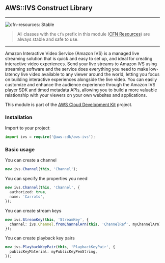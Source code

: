 ## AWS::IVS Construct Library
<!--BEGIN STABILITY BANNER-->
---

![cfn-resources: Stable](https://img.shields.io/badge/cfn--resources-stable-success.svg?style=for-the-badge)

> All classes with the `Cfn` prefix in this module ([CFN Resources](https://docs.aws.amazon.com/cdk/latest/guide/constructs.html#constructs_lib)) are always stable and safe to use.

---
<!--END STABILITY BANNER-->

Amazon Interactive Video Service (Amazon IVS) is a managed live streaming solution that is quick and easy to set up, and ideal for creating interactive video experiences. Send your live streams to Amazon IVS using streaming software and the service does everything you need to make low-latency live video available to any viewer around the world, letting you focus on building interactive experiences alongside the live video. You can easily customize and enhance the audience experience through the Amazon IVS player SDK and timed metadata APIs, allowing you to build a more valuable relationship with your viewers on your own websites and applications.

This module is part of the [AWS Cloud Development Kit](https://github.com/aws/aws-cdk) project.

### Installation

Import to your project:

```ts
import ivs = require('@aws-cdk/aws-ivs');
```

### Basic usage

You can create a channel

```ts
new ivs.Channel(this, 'Channel');
```

You can specify the properties you need

```ts
new ivs.Channel(this, 'Channel', {
  authorized: true,
  name: 'Carrots',
});
```

You can create stream keys

```ts
new ivs.StreamKey(this, 'StreamKey', {
  channel: ivs.Channel.fromChannelArn(this, 'ChannelRef', myChannelArn),
});
```

You can create playback key pairs

```ts
new ivs.PlaybackKeyPair(this, 'PlaybackKeyPair', {
  publicKeyMaterial: myPublicKeyPemString,
});
```

